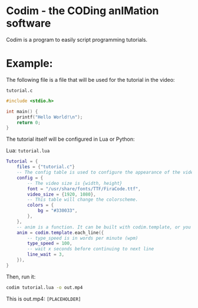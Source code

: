 # Codim - the CODing anIMation software

Codim is a program to easily script programming tutorials.

# Example:

The following file is a file that will be used for the tutorial in the video:

`tutorial.c`
```c
#include <stdio.h>

int main() {
    printf("Hello World!\n");
    return 0;
}
```

The tutorial itself will be configured in Lua or Python:

Lua:
`tutorial.lua`
```lua
Tutorial = {
    files = {"tutorial.c"}
    -- The config table is used to configure the appearance of the video.
    config = {
        -- The video size is {width, height}
        font = "/usr/share/fonts/TTF/FiraCode.ttf",
        video_size = {1920, 1080},
        -- This table will change the colorscheme.
        colors = {
            bg = "#330033",
        },
    },
    -- anim is a function. It can be built with codim.template, or you can make your own.
    anim = codim.template.each_line({
        -- type_speed is in words per minute (wpm)
        type_speed = 100,
        -- wait x seconds before continuing to next line
        line_wait = 3,
    }),
}
```

Then, run it:
```sh
codim tutorial.lua -o out.mp4
```

This is out.mp4: `[PLACEHOLDER]`
